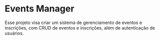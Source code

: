 # Events Manager

Esse projeto visa criar um sistema de gerenciamento de eventos e inscrições, com CRUD de eventos e inscrições, além de autenticação de usuários.
